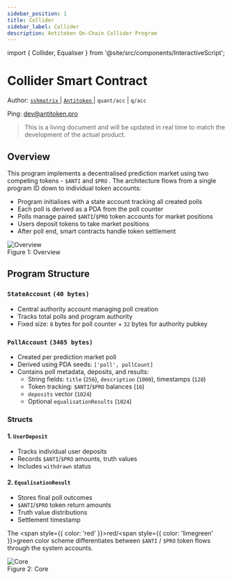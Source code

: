 ```yaml
---
sidebar_position: 1
title: Collider
sidebar_label: Collider
description: Antitoken On-Chain Collider Program
---
```

import { Collider, Equaliser } from '@site/src/components/InteractiveScript'; 

# Collider Smart Contract

Author: [ `sshmatrix` ](https://sshmatrix.ss.codes/) | [ `Antitoken` ](https://stage.antitoken.pro) | `quant/acc` | `q/acc` 

Ping: [dev@antitoken.pro](mailto:dev@antitoken.pro)

> This is a living document and will be updated in real time to match the development of the actual product.

## Overview

This program implements a decentralised prediction market using two competing tokens - `$ANTI` and `$PRO` . The architecture flows from a single program ID down to individual token accounts:

* Program initialises with a state account tracking all created polls
* Each poll is derived as a PDA from the poll counter
* Polls manage paired `$ANTI`/`$PRO` token accounts for market positions
* Users deposit tokens to take market positions
* After poll end, smart contracts handle token settlement

<img src="/img/contracts/overview.png" alt="Overview" />
<div style={{ textAlign: 'center' }}>Figure 1: Overview</div>

## Program Structure

### `StateAccount`  `(40 bytes)` 

* Central authority account managing poll creation
* Tracks total polls and program authority
* Fixed size: `8` bytes for poll counter + `32` bytes for authority pubkey

### `PollAccount`  `(3465 bytes)` 

* Created per prediction market poll
* Derived using PDA seeds: `['poll', pollCount]`
* Contains poll metadata, deposits, and results:
  + String fields: `title` (`256`),  `description` (`1000`), timestamps (`128`)
  + Token tracking: `$ANTI`/`$PRO` balances (`16`)
  + `deposits` vector (`1024`)
  + Optional `equalisationResults` (`1024`)

### Structs

#### 1. `UserDeposit` 

* Tracks individual user deposits
* Records `$ANTI`/`$PRO` amounts, truth values
* Includes `withdrawn` status

#### 2. `EqualisationResult` 

* Stores final poll outcomes
* `$ANTI`/`$PRO` token return amounts
* Truth value distributions
* Settlement timestamp

The <span style={{ color: 'red' }}>red</span>/<span style={{ color: 'limegreen' }}>green</span> color scheme differentiates between `$ANTI` / `$PRO` token flows through the system accounts.

<img src="/img/contracts/core.png" alt="Core" />
<div style={{ textAlign: 'center' }}>Figure 2: Core</div>
